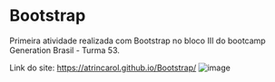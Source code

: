 # Bootstrap
Primeira atividade realizada com Bootstrap no bloco III do bootcamp Generation Brasil - Turma 53.

Link do site: https://atrincarol.github.io/Bootstrap/ ![image](https://user-images.githubusercontent.com/103087481/175774052-af7e9ae8-1eb3-4342-b2d1-a0d03674e49f.png)

